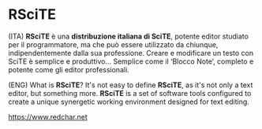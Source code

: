 [comment]: # (coding: utf-8)
# RSciTE #

(ITA) **RSciTE** è una **distribuzione italiana di SciTE**, potente editor studiato per il programmatore, ma che può essere utilizzato da chiunque, indipendentemente dalla sua professione. Creare e modificare un testo con SciTE è semplice e produttivo… Semplice come il ‘Blocco Note’, completo e potente come gli editor professionali.

(ENG) What is **RSciTE**? It's not easy to define **RSciTE**, as it's not only a text editor, but something more. **RSciTE** is a set of software tools configured to create a unique synergetic working environment designed for text editing.

https://www.redchar.net